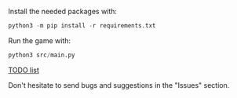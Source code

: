 Install the needed packages with:
```py
python3 -m pip install -r requirements.txt
```

Run the game with:
```py
python3 src/main.py
```


[TODO list](TODO.md)

Don't hesitate to send bugs and suggestions in the "Issues" section.
